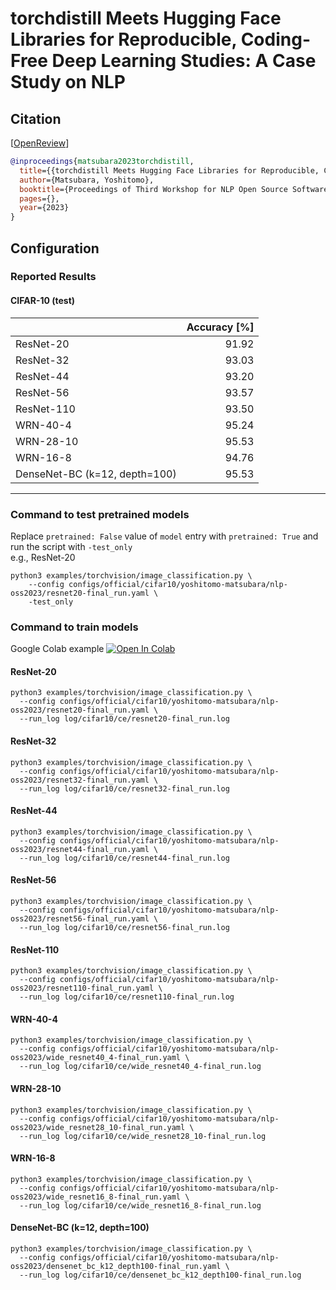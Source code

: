 # torchdistill Meets Hugging Face Libraries for Reproducible, Coding-Free Deep Learning Studies: A Case Study on NLP
## Citation
[[OpenReview](https://openreview.net/forum?id=A5Axeeu1Bo)]
```bibtex
@inproceedings{matsubara2023torchdistill,
  title={{torchdistill Meets Hugging Face Libraries for Reproducible, Coding-Free Deep Learning Studies: A Case Study on NLP}},
  author={Matsubara, Yoshitomo},
  booktitle={Proceedings of Third Workshop for NLP Open Source Software (NLP-OSS)},
  pages={},
  year={2023}
}
```

## Configuration
### Reported Results
#### CIFAR-10 (test)
|                               |  Accuracy [%] |
|-------------------------------|--------------:|
| ResNet-20                     |         91.92 |
| ResNet-32                     |         93.03 |
| ResNet-44                     |         93.20 |
| ResNet-56                     |         93.57 |
| ResNet-110                    |         93.50 |
| WRN-40-4                      |         95.24 |
| WRN-28-10                     |         95.53 |
| WRN-16-8                      |         94.76 |
| DenseNet-BC (k=12, depth=100) |         95.53 |

---
### Command to test pretrained models

Replace `pretrained: False` value of `model` entry with `pretrained: True` and run the script with `-test_only`  
e.g., ResNet-20
```shell
python3 examples/torchvision/image_classification.py \
    --config configs/official/cifar10/yoshitomo-matsubara/nlp-oss2023/resnet20-final_run.yaml \
    -test_only
```

### Command to train models

Google Colab example [![Open In Colab](https://colab.research.google.com/assets/colab-badge.svg)](https://colab.research.google.com/github/yoshitomo-matsubara/torchdistill/blob/master/demo/cifar_training.ipynb)

#### ResNet-20

```shell
python3 examples/torchvision/image_classification.py \
  --config configs/official/cifar10/yoshitomo-matsubara/nlp-oss2023/resnet20-final_run.yaml \
  --run_log log/cifar10/ce/resnet20-final_run.log
```

#### ResNet-32

```shell
python3 examples/torchvision/image_classification.py \
  --config configs/official/cifar10/yoshitomo-matsubara/nlp-oss2023/resnet32-final_run.yaml \
  --run_log log/cifar10/ce/resnet32-final_run.log
```

#### ResNet-44

```shell
python3 examples/torchvision/image_classification.py \
  --config configs/official/cifar10/yoshitomo-matsubara/nlp-oss2023/resnet44-final_run.yaml \
  --run_log log/cifar10/ce/resnet44-final_run.log
```

#### ResNet-56

```shell
python3 examples/torchvision/image_classification.py \
  --config configs/official/cifar10/yoshitomo-matsubara/nlp-oss2023/resnet56-final_run.yaml \
  --run_log log/cifar10/ce/resnet56-final_run.log
```

#### ResNet-110

```shell
python3 examples/torchvision/image_classification.py \
  --config configs/official/cifar10/yoshitomo-matsubara/nlp-oss2023/resnet110-final_run.yaml \
  --run_log log/cifar10/ce/resnet110-final_run.log
```

#### WRN-40-4

```shell
python3 examples/torchvision/image_classification.py \
  --config configs/official/cifar10/yoshitomo-matsubara/nlp-oss2023/wide_resnet40_4-final_run.yaml \
  --run_log log/cifar10/ce/wide_resnet40_4-final_run.log
```

#### WRN-28-10

```shell
python3 examples/torchvision/image_classification.py \
  --config configs/official/cifar10/yoshitomo-matsubara/nlp-oss2023/wide_resnet28_10-final_run.yaml \
  --run_log log/cifar10/ce/wide_resnet28_10-final_run.log
```

#### WRN-16-8

```shell
python3 examples/torchvision/image_classification.py \
  --config configs/official/cifar10/yoshitomo-matsubara/nlp-oss2023/wide_resnet16_8-final_run.yaml \
  --run_log log/cifar10/ce/wide_resnet16_8-final_run.log
```

#### DenseNet-BC (k=12, depth=100)

```shell
python3 examples/torchvision/image_classification.py \
  --config configs/official/cifar10/yoshitomo-matsubara/nlp-oss2023/densenet_bc_k12_depth100-final_run.yaml \
  --run_log log/cifar10/ce/densenet_bc_k12_depth100-final_run.log
```
